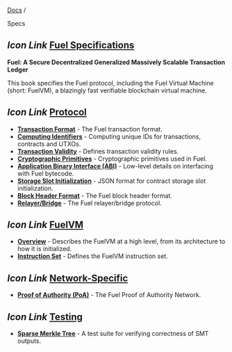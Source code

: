 [Docs](https://docs.fuel.network/) /

Specs

## _Icon Link_ [Fuel Specifications](https://docs.fuel.network/docs/specs/\#fuel-specifications)

**Fuel: A Secure Decentralized Generalized Massively Scalable Transaction Ledger**

This book specifies the Fuel protocol, including the Fuel Virtual Machine
(short: FuelVM), a blazingly fast verifiable blockchain virtual machine.

## _Icon Link_ [Protocol](https://docs.fuel.network/docs/specs/\#protocol)

- [**Transaction Format**](https://docs.fuel.network/docs/specs/tx-format/) \- The Fuel transaction format.
- [**Computing Identifiers**](https://docs.fuel.network/docs/specs/identifiers/) \- Computing unique IDs for transactions, contracts and UTXOs.
- [**Transaction Validity**](https://docs.fuel.network/docs/specs/protocol/tx-validity/) \- Defines transaction validity rules.
- [**Cryptographic Primitives**](https://docs.fuel.network/docs/specs/protocol/cryptographic-primitives/) \- Cryptographic primitives used in Fuel.
- [**Application Binary Interface (ABI)**](https://docs.fuel.network/docs/specs/abi/) \- Low-level details on interfacing with Fuel bytecode.
- [**Storage Slot Initialization**](https://docs.fuel.network/docs/specs/protocol/storage-initialization/) \- JSON format for contract storage slot initialization.
- [**Block Header Format**](https://docs.fuel.network/docs/specs/protocol/block-header/) \- The Fuel block header format.
- [**Relayer/Bridge**](https://docs.fuel.network/docs/specs/protocol/relayer/) \- The Fuel relayer/bridge protocol.

## _Icon Link_ [FuelVM](https://docs.fuel.network/docs/specs/\#fuelvm)

- [**Overview**](https://docs.fuel.network/docs/specs/fuel-vm/) \- Describes the FuelVM at a high level, from its architecture to how it is initialized.
- [**Instruction Set**](https://docs.fuel.network/docs/specs/fuel-vm/instruction-set/) \- Defines the FuelVM instruction set.

## _Icon Link_ [Network-Specific](https://docs.fuel.network/docs/specs/\#network-specific)

- [**Proof of Authority (PoA)**](https://docs.fuel.network/docs/specs/networks/poa/) \- The Fuel Proof of Authority Network.

## _Icon Link_ [Testing](https://docs.fuel.network/docs/specs/\#testing)

- [**Sparse Merkle Tree**](https://docs.fuel.network/docs/specs/tests/sparse-merkle-tree-tests/) \- A test suite for verifying correctness of SMT outputs.